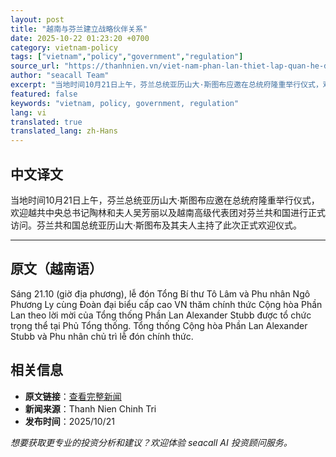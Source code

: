 ```yaml
---
layout: post
title: "越南与芬兰建立战略伙伴关系"
date: 2025-10-22 01:23:20 +0700
category: vietnam-policy
tags: ["vietnam","policy","government","regulation"]
source_url: "https://thanhnien.vn/viet-nam-phan-lan-thiet-lap-quan-he-doi-tac-chien-luoc-185251021225837609.htm"
author: "seacall Team"
excerpt: "当地时间10月21日上午，芬兰总统亚历山大·斯图布应邀在总统府隆重举行仪式，欢迎越共中央总书记陶林和夫人吴芳丽以及越南高级代表团对芬兰共和国进行正式访问。芬兰共和国总统亚历山大·斯图布及其夫人主持了此次正式欢迎仪式。..."
featured: false
keywords: "vietnam, policy, government, regulation"
lang: vi
translated: true
translated_lang: zh-Hans
---
```


## 中文译文

当地时间10月21日上午，芬兰总统亚历山大·斯图布应邀在总统府隆重举行仪式，欢迎越共中央总书记陶林和夫人吴芳丽以及越南高级代表团对芬兰共和国进行正式访问。芬兰共和国总统亚历山大·斯图布及其夫人主持了此次正式欢迎仪式。

---

## 原文（越南语）

S&aacute;ng 21.10 (giờ địa phương), lễ đ&oacute;n Tổng B&iacute; thư T&ocirc; L&acirc;m v&agrave; Phu nh&acirc;n Ng&ocirc; Phương Ly c&ugrave;ng Đo&agrave;n đại biểu cấp cao VN thăm ch&iacute;nh thức Cộng h&ograve;a Phần Lan theo lời mời của Tổng thống Phần Lan Alexander Stubb được tổ chức trọng thể tại Phủ Tổng thống. Tổng thống Cộng h&ograve;a Phần Lan Alexander Stubb v&agrave; Phu nh&acirc;n chủ tr&igrave; lễ đ&oacute;n ch&iacute;nh thức.

## 相关信息

- **原文链接**：[查看完整新闻](https://thanhnien.vn/viet-nam-phan-lan-thiet-lap-quan-he-doi-tac-chien-luoc-185251021225837609.htm)
- **新闻来源**：Thanh Nien Chinh Tri
- **发布时间**：2025/10/21

*想要获取更专业的投资分析和建议？欢迎体验 seacall AI 投资顾问服务。*